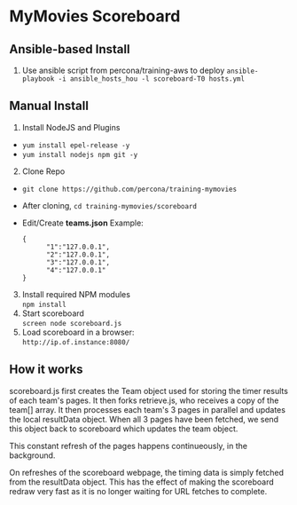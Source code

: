 # MyMovies Scoreboard

## Ansible-based Install

1. Use ansible script from percona/training-aws to deploy
`ansible-playbook -i ansible_hosts_hou -l scoreboard-T0 hosts.yml`

## Manual Install

1. Install NodeJS and Plugins
 - `yum install epel-release -y`
 - `yum install nodejs npm git -y`
2. Clone Repo
 - `git clone https://github.com/percona/training-mymovies`
 - After cloning, `cd training-mymovies/scoreboard`
 - Edit/Create **teams.json** Example:

     ```
     {
           "1":"127.0.0.1",
           "2":"127.0.0.1",
           "3":"127.0.0.1",
           "4":"127.0.0.1"
     }
     ```

3. Install required NPM modules  
    `npm install`
3. Start scoreboard  
    `screen node scoreboard.js`
4. Load scoreboard in a browser:  
    `http://ip.of.instance:8080/`

## How it works

scoreboard.js first creates the Team object used for storing the timer results of each team's pages. It then forks retrieve.js, who receives a copy of the team[] array. It then processes each team's 3 pages in parallel and updates the local resultData object. When all 3 pages have been fetched, we send this object back to scoreboard which updates the team object.

This constant refresh of the pages happens continueously, in the background.

On refreshes of the scoreboard webpage, the timing data is simply fetched from the resultData object. This has the effect of making the scoreboard redraw very fast as it is no longer waiting for URL fetches to complete.

